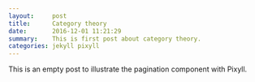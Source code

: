 ```yaml
---
layout:     post
title:      Category theory
date:       2016-12-01 11:21:29
summary:    This is first post about category theory.
categories: jekyll pixyll
---
```


This is an empty post to illustrate the pagination component with Pixyll.
